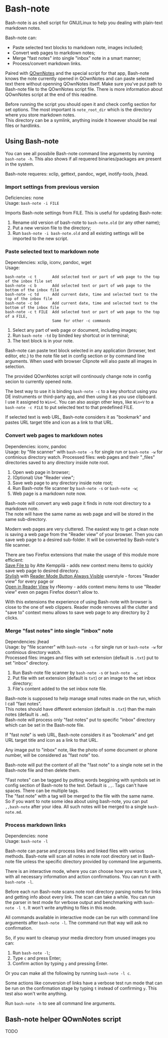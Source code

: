 # Bash-note

Bash-note is as shell script for GNU/Linux to help you dealing with plain-text markdown notes.

Bash-note can:
- Paste selected text blocks to markdown note, images included;
- Convert web pages to markdown notes;
- Merge "fast notes" into single "inbox" note in a smart manner;
- Process/convert markdown links.

Paired with [QOwnNotes](https://github.com/pbek/QOwnNotes) and the special script for that app, Bash-note knows the note currently opened in QOwnNotes and can paste selected text there without openning QOwnNotes itself. Make sure you've put path to Bash-note file to the QOwnNotes script file. There is more information about QOwnNotes script at the end of this readme.

Before running the script you should open it and check config section for set options. The most important is `note_root_dir` which is the directory where you store markdown notes.  
This directory can be a symlink, anything inside it however should be real files or hardlinks.

## Using Bash-note

You can see all possbile Bash-note command line arguments by running `bash-note -h`. 
This also shows if all requered binaries/packages are present in the system. 

Bash-note requeres: xclip, gettext, pandoc, wget, inotify-tools, jhead.

### Import settings from previous version
Deficiencies: none  
Usage: `bash-note -i FILE` 

Imports Bash-note settings from FILE. This is useful for updating Bash-note:  
1) Rename old version of bash-note to `bash-note.old` (or any other name);  
2) Put a new version file to the directory;  
3) Run `bash-note -i bash-note.old` and all existing settings will be imported to the new script.

### Paste selected text to markdown note
Dependencies: xclip, iconv, pandoc, wget  
Usage: 
```
bash-note -c t       Add selected text or part of web page to the top of the inbox file set
bash-note -c b       Add selected text or part of web page to the bottom of the inbox file
bash-note -c td      Add current date, time and selected text to the top of the inbox file
bash-note -c bd      Add current date, time and selected text to the bottom of the inbox file
bash-note -c t FILE  Add selected text or part of web page to the top of a FILE, 
                     Same for other -c commands
``` 

1) Select any part of web page or document, including images;  
2) Run `bash-note -td` by binded key shortcut or in terminal;  
3) The text block is in your note. 

Bash-note can paste text block selected in any application (browser, text editor, etc.) to the note file set in config section or by command line arguments. When used with browser Clipnote will also paste all images in selection.

The provided QOwnNotes script will continously change note in config secion to currently opened note.

The best way to use it is binding `bash-note -c` to a key shortcut using you DE instruments or third-party app, and then using it as you use clipboard.  
I use it assigned to `Win+C`. You can also assign other keys, like `Win+V` to a `bash-note -c FILE` to put selected text to that predefined FILE.

If selected text is web URL, Bash-note considers it as "bookmark" and pastes URL target title and icon as a link to that URL.

### Convert web pages to markdown notes
Dependencies: iconv, pandoc  
Usage: by "file scanner" with `bash-note -s` for single run or `bash-note -w` for continious directory watch.
Processed files: web pages and their "_files" directories saved to any directory inside note root.

1) Open web page in browser;  
2) (Optional) Use "Reader view";  
3) Save web page to any directory inside note root; 
4) Run Bash-note file scanner by `bash-note -s` or `bash-note -w`;
5) Web page is a markdown note now.

Bash-note will convert any web page it finds in note root directory to a markdown note.  
The note will have the same name as web page and will be stored in the same sub-directory.  

Modern web pages are very cluttered. The easiest way to get a clean note is saving a web page from the "Reader view" of your browser. Then you can save web page to a desired sub-folder. It will be converted by Bash-note's file scanner.

There are two Firefox extensions that make the usage of this module more efficient:  
[Save File to](https://addons.mozilla.org/en/firefox/addon/save-file-to/) by Atte Kemppilä - adds new context menu items to quickly save web page to desired directory.  
[Stylish](https://addons.mozilla.org/en/firefox/addon/stylish/?src=search) with [Reader Mode Button Always Visible](https://userstyles.org/styles/123290/reader-mode-button-always-visible) userstyle - forces "Reader view" for every page or  
[Open in Reader View](https://addons.mozilla.org/en/firefox/addon/reader-view/) by rNeomy - adds context menu items to use "Reader view" even on pages Firefox doesn't allow to. 

With this extensions the experience of using Bash-note with browser is close to the one of web clippers. Reader mode removes all the clutter and "save to" context menu allows to save web page to any directory by 2 clicks.

### Merge "fast notes" into single "inbox" note
Dependencies: jhead  
Usage: by "file scanner" with `bash-note -s` for single run or `bash-note -w` for continious directory watch.  
Processed files: images and files with set extension (default is `.txt`) put to set "inbox" directory.

1) Run Bash-note file scanner by `bash-note -s` or `bash-note -w`;  
2) Put file with set extension (default is `txt`) or an image to the set inbox directory;  
3) File's content added to the set inbox note file.

Bash-note is supposed to help manage small notes made on the run, which I call "fast notes".  
This notes should have different extension (default is `.txt`) than the main notes (default is `.md`).  
Bash-note will process only "fast notes" put to specific "inbox" directory which can be set in the Bash-note file.

If "fast note" is web URL, Bash-note considers it as "bookmark" and get URL target title and icon as a link to that URL.

Any image put to "inbox" note, like the photo of some document or phone number, will be considered as "fast note" too. 

Bash-note will put the content of all the "fast note" to a single note set in the Bash-note file and then delete them.

"Fast notes" can be tagged by putting words beggining with symbols set in config section of Bash-note to the text. Default is `,,`. Tags can't have spaces. There can be multiple tags.  
The "fast note" with a tag will be merged to the file with the same name.  
So if you want to note some idea about using bash-note, you can put `,,bash-note` after your idea. All such notes will be merged to a single `bash-note.md`.

### Process markdown links
Dependencies: none  
Usage: `bash-note -l`

Bash-note can parse and process links and linked files with various methods. Bash-note will scan all notes in note root directory set in Bash-note file unless the specific directory provided by command line arguments.

There is an interactive mode, where you can choose how you want to use it, with all necessary information and action confirmations. You can run it with `bash-note -l`. 

Before each run Bash-note scans note root directory parsing notes for links and getting info about every link. The scan can take a while. You can run the parser in test mode for verbose output and benchmarking with `bash-note -l t`. It won't write anything to files in this mode.

All commands available in interactive mode can be run with command line arguments after `bash-note -l`. The command run that way will ask no confirmation.

So, if you want to cleanup your media directory from unused images you can:  
1) Run `bash-note -l`;  
2) Type `c` and press Enter;  
3) Confirm action by typing `y` and pressing Enter.

Or you can make all the following by running `bash-note -l c`.

Some actions like conversion of links have a verbose test run mode that can be run on the confirmation stage by typing `t` instead of confirming `y`. This test also won't write anything.

Run `bash-note -h` to see all command line arguments.

## Bash-note helper QOwnNotes script

TODO
